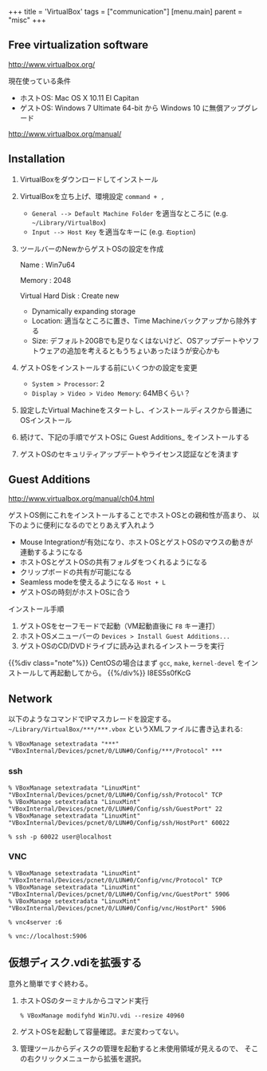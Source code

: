 +++
title = 'VirtualBox'
tags = ["communication"]
[menu.main]
  parent = "misc"
+++

## Free virtualization software

<http://www.virtualbox.org/>

現在使っている条件

-   ホストOS: Mac OS X 10.11 El Capitan
-   ゲストOS: Windows 7 Ultimate 64-bit から Windows 10 に無償アップグレード

<http://www.virtualbox.org/manual/>

## Installation

1.  VirtualBoxをダウンロードしてインストール
2.  VirtualBoxを立ち上げ、環境設定 `command + ,`
    -   `General --> Default Machine Folder`
        を適当なところに (e.g. `~/Library/VirtualBox`)
    -   `Input --> Host Key` を適当なキーに (e.g. `右option`)

3.  ツールバーのNewからゲストOSの設定を作成

    Name
    :   Win7u64

    Memory
    :   2048

    Virtual Hard Disk
    :   Create new

    -   Dynamically expanding storage
    -   Location: 適当なところに置き、Time Machineバックアップから除外する
    -   Size: デフォルト20GBでも足りなくはないけど、OSアップデートやソフトウェアの追加を考えるともうちょいあったほうが安心かも

4.  ゲストOSをインストールする前にいくつかの設定を変更
    -   `System > Processor`: 2
    -   `Display > Video > Video Memory`: 64MBくらい？

5.  設定したVirtual Machineをスタートし、インストールディスクから普通にOSインストール
6.  続けて、下記の手順でゲストOSに Guest Additions\_ をインストールする
7.  ゲストOSのセキュリティアップデートやライセンス認証などを済ます

## Guest Additions

<http://www.virtualbox.org/manual/ch04.html>

ゲストOS側にこれをインストールすることでホストOSとの親和性が高まり、
以下のように便利になるのでとりあえず入れよう

-   Mouse Integrationが有効になり、ホストOSとゲストOSのマウスの動きが連動するようになる
-   ホストOSとゲストOSの共有フォルダをつくれるようになる
-   クリップボードの共有が可能になる
-   Seamless modeを使えるようになる `Host + L`
-   ゲストOSの時刻がホストOSに合う

インストール手順

1.  ゲストOSをセーフモードで起動（VM起動直後に `F8` キー連打）
2.  ホストOSメニューバーの `Devices > Install Guest Additions...`
3.  ゲストOSのCD/DVDドライブに読み込まれるインストーラを実行

{{%div class="note"%}}
CentOSの場合はまず
`gcc`, `make`, `kernel-devel`
をインストールして再起動してから。
{{%/div%}}
I8ES5s0fKcG

## Network

以下のようなコマンドでIPマスカレードを設定する。
`~/Library/VirtualBox/***/***.vbox` というXMLファイルに書き込まれる:

    % VBoxManage setextradata "***" "VBoxInternal/Devices/pcnet/0/LUN#0/Config/***/Protocol" ***

### ssh

    % VBoxManage setextradata "LinuxMint" "VBoxInternal/Devices/pcnet/0/LUN#0/Config/ssh/Protocol" TCP
    % VBoxManage setextradata "LinuxMint" "VBoxInternal/Devices/pcnet/0/LUN#0/Config/ssh/GuestPort" 22
    % VBoxManage setextradata "LinuxMint" "VBoxInternal/Devices/pcnet/0/LUN#0/Config/ssh/HostPort" 60022

    % ssh -p 60022 user@localhost

### VNC

    % VBoxManage setextradata "LinuxMint" "VBoxInternal/Devices/pcnet/0/LUN#0/Config/vnc/Protocol" TCP
    % VBoxManage setextradata "LinuxMint" "VBoxInternal/Devices/pcnet/0/LUN#0/Config/vnc/GuestPort" 5906
    % VBoxManage setextradata "LinuxMint" "VBoxInternal/Devices/pcnet/0/LUN#0/Config/vnc/HostPort" 5906

    % vnc4server :6

    % vnc://localhost:5906

## 仮想ディスク.vdiを拡張する

意外と簡単ですぐ終わる。

1. ホストOSのターミナルからコマンド実行
   ```
   % VBoxManage modifyhd Win7U.vdi --resize 40960
   ```

1. ゲストOSを起動して容量確認。まだ変わってない。

1. 管理ツールからディスクの管理を起動すると未使用領域が見えるので、
   そこの右クリックメニューから拡張を選択。
